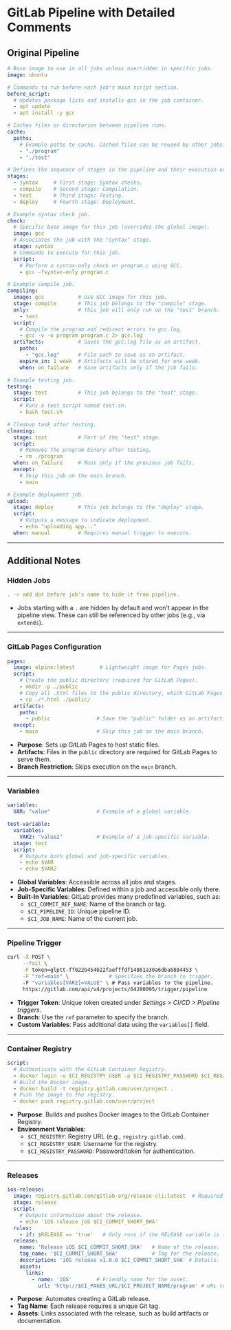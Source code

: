 
# GitLab Pipeline with Detailed Comments

## Original Pipeline

```yaml
# Base image to use in all jobs unless overridden in specific jobs.
image: ubuntu 

# Commands to run before each job's main script section.
before_script: 
  # Updates package lists and installs gcc in the job container.
  - apt update 
  - apt install -y gcc

# Caches files or directories between pipeline runs.
cache:
  paths:
    # Example paths to cache. Cached files can be reused by other jobs.
    - "./program"
    - "./test"

# Defines the sequence of stages in the pipeline and their execution order.
stages: 
  - syntax     # First stage: Syntax checks.
  - compile    # Second stage: Compilation.
  - test       # Third stage: Testing.
  - deploy     # Fourth stage: Deployment.

# Example syntax check job.
check: 
  # Specific base image for this job (overrides the global image).
  image: gcc 
  # Associates the job with the "syntax" stage.
  stage: syntax 
  # Commands to execute for this job.
  script: 
    # Perform a syntax-only check on program.c using GCC.
    - gcc -fsyntax-only program.c

# Example compile job.
compiling:
  image: gcc           # Use GCC image for this job.
  stage: compile       # This job belongs to the "compile" stage.
  only:                # This job will only run on the "test" branch.
    - test
  script:
    # Compile the program and redirect errors to gcc.log.
    - gcc -v -o program program.c 2> gcc.log 
  artifacts:           # Saves the gcc.log file as an artifact.
    paths:
      - "gcc.log"      # File path to save as an artifact.
    expire_in: 1 week  # Artifacts will be stored for one week.
    when: on_failure   # Save artifacts only if the job fails.

# Example testing job.
testing: 
  stage: test          # This job belongs to the "test" stage.
  script:
    # Runs a test script named test.sh.
    - bash test.sh

# Cleanup task after testing.
cleaning:
  stage: test          # Part of the "test" stage.
  script:
    # Removes the program binary after testing.
    - rm ./program
  when: on_failure     # Runs only if the previous job fails.
  except: 
    # Skip this job on the main branch.
    - main

# Example deployment job.
upload:
  stage: deploy        # This job belongs to the "deploy" stage.
  script:
    # Outputs a message to indicate deployment.
    - echo "uploading app..."
  when: manual         # Requires manual trigger to execute.
```

---

## Additional Notes

### Hidden Jobs
```yaml
. -> add dot before job's name to hide it from pipeline.
```
- Jobs starting with a `.` are hidden by default and won’t appear in the pipeline view. These can still be referenced by other jobs (e.g., via `extends`).

---

### GitLab Pages Configuration
```yaml
pages:
  image: alpine:latest        # Lightweight image for Pages jobs.
  script:
    # Create the public directory (required for GitLab Pages).
    - mkdir -p ./public
    # Copy all .html files to the public directory, which GitLab Pages serves.
    - cp ./*.html ./public/
  artifacts:
    paths:
      - public               # Save the "public" folder as an artifact.
  except:
    - main                   # Skip this job on the main branch.
```
- **Purpose**: Sets up GitLab Pages to host static files.
- **Artifacts**: Files in the `public` directory are required for GitLab Pages to serve them.
- **Branch Restriction**: Skips execution on the `main` branch.

---

### Variables
```yaml
variables:
  VAR: "value"               # Example of a global variable.

test-variable:
  variables:
    VAR2: "value2"           # Example of a job-specific variable.
  stage: test
  script:
    # Outputs both global and job-specific variables.
    - echo $VAR
    - echo $VAR2
```
- **Global Variables**: Accessible across all jobs and stages.
- **Job-Specific Variables**: Defined within a job and accessible only there.
- **Built-In Variables**: GitLab provides many predefined variables, such as:
  - `$CI_COMMIT_REF_NAME`: Name of the branch or tag.
  - `$CI_PIPELINE_ID`: Unique pipeline ID.
  - `$CI_JOB_NAME`: Name of the current job.

---

### Pipeline Trigger
```bash
curl -X POST \
     --fail \
     -F token=glptt-ff022b454b22faefffdf14861a30a6dba6884453 \
     -F "ref=main" \             # Specifies the branch to trigger.
     -F "variables[VAR2]=VALUE" \ # Pass variables to the pipeline.
     https://gitlab.com/api/v4/projects/64280095/trigger/pipeline
```
- **Trigger Token**: Unique token created under *Settings > CI/CD > Pipeline triggers*.
- **Branch**: Use the `ref` parameter to specify the branch.
- **Custom Variables**: Pass additional data using the `variables[]` field.

---

### Container Registry
```yaml
script: 
  # Authenticate with the GitLab Container Registry.
  - docker login -u $CI_REGISTRY_USER -p $CI_REGISTRY_PASSWORD $CI_REGISTRY
  # Build the Docker image.
  - docker build -t registry.gitlab.com/user/project . 
  # Push the image to the registry.
  - docker push registry.gitlab.com/user/project
```
- **Purpose**: Builds and pushes Docker images to the GitLab Container Registry.
- **Environment Variables**:
  - `$CI_REGISTRY`: Registry URL (e.g., `registry.gitlab.com`).
  - `$CI_REGISTRY_USER`: Username for the registry.
  - `$CI_REGISTRY_PASSWORD`: Password/token for authentication.

---

### Releases
```yaml
ios-release:
  image: registry.gitlab.com/gitlab-org/release-cli:latest  # Required release image.
  stage: release
  script:
    # Outputs information about the release.
    - echo 'iOS release job $CI_COMMIT_SHORT_SHA'
  rules:
    - if: $RELEASE == 'true'   # Only runs if the RELEASE variable is true.
  release:
    name: 'Release iOS $CI_COMMIT_SHORT_SHA'   # Name of the release.
    tag_name: '$CI_COMMIT_SHORT_SHA'           # Tag for the release.
    description: 'iOS release v1.0.0 $CI_COMMIT_SHORT_SHA' # Details.
    assets:
      links:
        - name: 'iOS'        # Friendly name for the asset.
          url: 'http://$CI_PAGES_URL/$CI_PROJECT_NAME/program' # URL to the asset.
```
- **Purpose**: Automates creating a GitLab release.
- **Tag Name**: Each release requires a unique Git tag.
- **Assets**: Links associated with the release, such as build artifacts or documentation.
